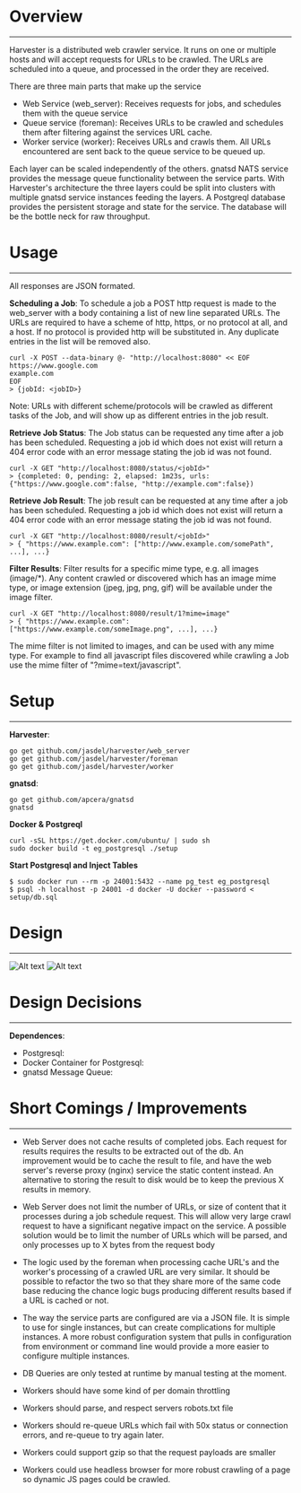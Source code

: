 # Overview #
------------
Harvester is a distributed web crawler service. It runs on one or multiple hosts and will
accept requests for URLs to be crawled. The URLs are scheduled into a queue, and processed
in the order they are received.

There are three main parts that make up the service
- Web Service (web_server): Receives requests for jobs, and schedules them with the queue service
- Queue service (foreman): Receives URLs to be crawled and schedules them after filtering against the services URL cache.
- Worker service (worker): Receives URLs and crawls them. All URLs encountered are sent back to the queue service to be queued up.

Each layer can be scaled independently of the others. gnatsd NATS service provides the message queue functionality between the service parts. With Harvester's architecture the three layers could be split into clusters with multiple gnatsd service instances feeding the layers. A Postgreql database provides the persistent storage and state for the service. The database will be the bottle neck for raw throughput.

# Usage #
---------
All responses are JSON formated.

**Scheduling a Job**:
To schedule a job a POST http request is made to the web_server with a body containing a list of new line separated URLs. The URLs are required to have a scheme of http, https, or no protocol at all, and a host. If no protocol is provided http will be substituted in. Any duplicate entries in the list will be removed also.
```
curl -X POST --data-binary @- "http://localhost:8080" << EOF
https://www.google.com
example.com
EOF
> {jobId: <jobID>}
```
Note: URLs with different scheme/protocols will be crawled as different tasks of the Job, and will show up as different entries in the job result.

**Retrieve Job Status**:
The Job status can be requested any time after a job has been scheduled. Requesting a job id which does not exist will return a 404 error code with an error message stating the job id was not found.
```
curl -X GET "http://localhost:8080/status/<jobId>" 
> {completed: 0, pending: 2, elapsed: 1m23s, urls:{"https://www.google.com":false, "http://example.com":false})
```

**Retrieve Job Result**:
The job result can be requested at any time after a job has been scheduled. Requesting a job id which does not exist will return a 404 error code with an error message stating the job id was not found.
```
curl -X GET "http://localhost:8080/result/<jobId>"
> { "https://www.example.com": ["http://www.example.com/somePath", ...], ...} 
```

**Filter Results**:
Filter results for a specific mime type, e.g. all images (image/*). Any content crawled or discovered which has an image mime type, or image extension (jpeg, jpg, png, gif) will be available under the image filter.
```
curl -X GET "http://localhost:8080/result/1?mime=image"
> { "https://www.example.com": ["https://www.example.com/someImage.png", ...], ...} 
```
The mime filter is not limited to images, and can be used with any mime type. For example to find all javascript files discovered while crawling a Job use the mime filter of "?mime=text/javascript". 

# Setup #
---------
**Harvester**:
```
go get github.com/jasdel/harvester/web_server
go get github.com/jasdel/harvester/foreman
go get github.com/jasdel/harvester/worker
```
**gnatsd**:
```
go get github.com/apcera/gnatsd
gnatsd
```
**Docker & Postgreql**
```
curl -sSL https://get.docker.com/ubuntu/ | sudo sh
sudo docker build -t eg_postgresql ./setup
```
**Start Postgresql and Inject Tables**
```
$ sudo docker run --rm -p 24001:5432 --name pg_test eg_postgresql
$ psql -h localhost -p 24001 -d docker -U docker --password < setup/db.sql
```

# Design #
----------
![Alt text](https://rawgit.com/jasdel/harvester/master/images/HarvesterHighLevel.svg "High level architecture")
![Alt text](https://rawgit.com/jasdel/harvester/master/images/HarvesterDB.svg "Database table architecture")

# Design Decisions #
--------------------

**Dependences**:
- Postgresql: 
- Docker Container for Postgresql:
- gnatsd Message Queue: 

# Short Comings / Improvements #
-------------------------------
- Web Server does not cache results of completed jobs. Each request for results requires the results to be extracted out of the db. An improvement would be to cache the result to file, and have the web server's reverse proxy (nginx) service the static content instead. An alternative to storing the result to disk would be to keep the previous X results in memory.
- Web Server does not limit the number of URLs, or size of content that it processes during a job schedule request. This will allow very large crawl request to have a significant negative impact on the service. A possible solution would be to limit the number of URLs which will be parsed, and only processes up to X bytes from the request body
- The logic used by the foreman when processing cache URL's and the worker's processing of a crawled URL are very similar. It should be possible to refactor the two so that they share more of the same code base reducing the chance logic bugs producing different results based if a URL is cached or not.
- The way the service parts are configured are via a JSON file. It is simple to use for single instances, but can create complications for multiple instances. A more robust configuration system that pulls in configuration from environment or command line would provide a more easier to configure multiple instances.
- DB Queries are only tested at runtime by manual testing at the moment. 

- Workers should have some kind of per domain throttling
- Workers should parse, and respect servers robots.txt file
- Workers should re-queue URLs which fail with 50x status or connection errors, and re-queue to try again later.
- Workers could support gzip so that the request payloads are smaller
- Workers could use headless browser for more robust crawling of a page so dynamic JS pages could be crawled.
